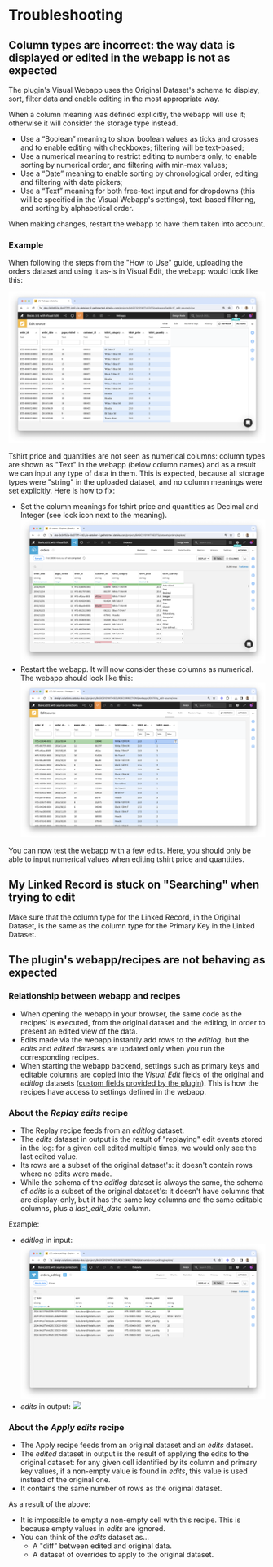 # Troubleshooting

## Column types are incorrect: the way data is displayed or edited in the webapp is not as expected

The plugin's Visual Webapp uses the Original Dataset's schema to display, sort, filter data and enable editing in the most appropriate way.

When a column meaning was defined explicitly, the webapp will use it; otherwise it will consider the storage type instead.

* Use a “Boolean” meaning to show boolean values as ticks and crosses and to enable editing with checkboxes; filtering will be text-based;
* Use a numerical meaning to restrict editing to numbers only, to enable sorting by numerical order, and filtering with min-max values;
* Use a “Date” meaning to enable sorting by chronological order, editing and filtering with date pickers;
* Use a “Text” meaning for both free-text input and for dropdowns (this will be specified in the Visual Webapp's settings), text-based filtering, and sorting by alphabetical order.

When making changes, restart the webapp to have them taken into account.

### Example

When following the steps from the "How to Use" guide, uploading the orders dataset and using it as-is in Visual Edit, the webapp would look like this:

![](webapp_orders.png)

Tshirt price and quantities are not seen as numerical columns: column types are shown as "Text" in the webapp (below column names) and as a result we can input any type of data in them. This is expected, because all storage types were "string" in the uploaded dataset, and no column meanings were set explicitly. Here is how to fix:

* Set the column meanings for tshirt price and quantities as Decimal and Integer (see lock icon next to the meaning). ![](orders_dataset_column_meanings.png)
* Restart the webapp. It will now consider these columns as numerical. The webapp should look like this:
![](webapp_orders_fixed_types.png)

You can now test the webapp with a few edits. Here, you should only be able to input numerical values when editing tshirt price and quantities.

## My Linked Record is stuck on "Searching" when trying to edit

Make sure that the column type for the Linked Record, in the Original Dataset, is the same as the column type for the Primary Key in the Linked Dataset.

## The plugin's webapp/recipes are not behaving as expected

### Relationship between webapp and recipes

* When opening the webapp in your browser, the same code as the recipes' is executed, from the original dataset and the editlog, in order to present an edited view of the data.
* Edits made via the webapp instantly add rows to the _editlog_, but the _edits_ and _edited_ datasets are updated only when you run the corresponding recipes.
* When starting the webapp backend, settings such as primary keys and editable columns are copied into the _Visual Edit_ fields of the original and _editlog_ datasets ([custom fields provided by the plugin](https://doc.dataiku.com/dss/latest/plugins/reference/custom-fields.html)). This is how the recipes have access to settings defined in the webapp.

### About the _Replay edits_ recipe

* The Replay recipe feeds from an _editlog_ dataset.
* The _edits_ dataset in output is the result of "replaying" edit events stored in the log: for a given cell edited multiple times, we would only see the last edited value.
* Its rows are a subset of the original dataset's: it doesn't contain rows where no edits were made.
* While the schema of the _editlog_ dataset is always the same, the schema of _edits_ is a subset of the original dataset's: it doesn't have columns that are display-only, but it has the same key columns and the same editable columns, plus a _last\_edit\_date_ column.

Example:

* _editlog_ in input: ![](editlog.png)
* _edits_ in output: ![](edits.png)

### About the _Apply edits_ recipe

* The Apply recipe feeds from an original dataset and an _edits_ dataset.
* The _edited_ dataset in output is the result of applying the edits to the original dataset: for any given cell identified by its column and primary key values, if a non-empty value is found in _edits_, this value is used instead of the original one.
* It contains the same number of rows as the original dataset.

As a result of the above:

* It is impossible to empty a non-empty cell with this recipe. This is because empty values in _edits_ are ignored.
* You can think of the _edits_ dataset as...
  * A "diff" between edited and original data.
  * A dataset of overrides to apply to the original dataset.
